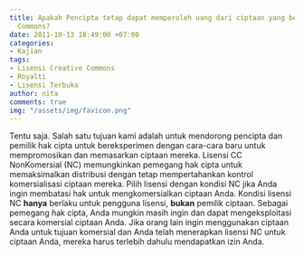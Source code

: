 ```yaml
---
title: Apakah Pencipta tetap dapat memperoleh uang dari ciptaan yang berlisensi Creative
  Commons?
date: 2011-10-13 18:49:00 +07:00
categories:
- Kajian
tags:
- Lisensi Creative Commons
- Royalti
- Lisensi Terbuka
author: nita
comments: true
img: "/assets/img/favicon.png"
---
```


Tentu saja. Salah satu tujuan kami adalah untuk mendorong pencipta dan pemilik hak cipta untuk bereksperimen dengan cara-cara baru untuk mempromosikan dan memasarkan ciptaan mereka. Lisensi CC NonKomersial (NC) memungkinkan pemegang hak cipta untuk memaksimalkan distribusi dengan tetap mempertahankan kontrol komersialisasi ciptaan mereka. Pilih lisensi dengan kondisi NC jika Anda ingin membatasi hak untuk mengkomersialkan ciptaan Anda. Kondisi lisensi NC **hanya** berlaku untuk pengguna lisensi, **bukan** pemilik ciptaan. Sebagai pemegang hak cipta, Anda mungkin masih ingin dan dapat mengeksploitasi secara komersial ciptaan Anda. Jika orang lain ingin menggunakan ciptaan Anda untuk tujuan komersial dan Anda telah menerapkan lisensi NC untuk ciptaan Anda, mereka harus terlebih dahulu mendapatkan izin Anda.
